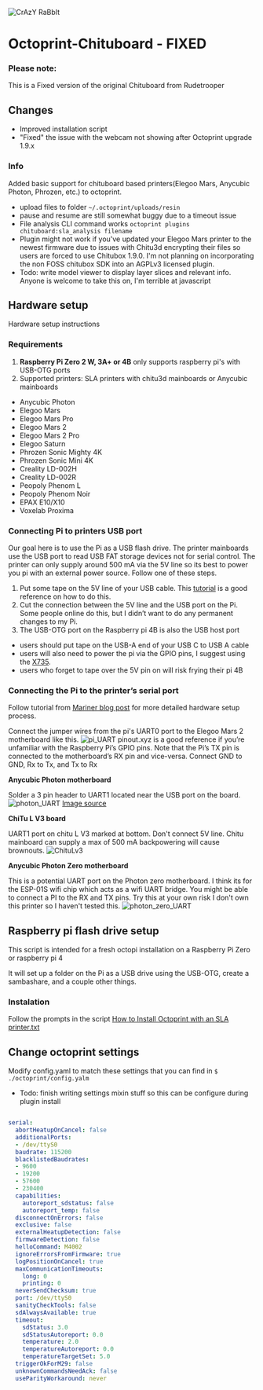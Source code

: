 ![CrAzY RaBbIt](logo.png)

# Octoprint-Chituboard - FIXED 


### Please note:
This is a Fixed version of the original Chituboard from Rudetrooper

## Changes
* Improved installation script
* "Fixed" the issue with the webcam not showing after Octoprint upgrade 1.9.x

### Info
Added basic support for chituboard based printers(Elegoo Mars, Anycubic Photon, Phrozen, etc.) to octoprint.
* upload files to folder `~/.octoprint/uploads/resin`
* pause and resume are still somewhat buggy due to a timeout issue
* File analysis CLI command works `octoprint plugins chituboard:sla_analysis filename`
* Plugin might not work if you've updated your Elegoo Mars printer to the newest firmware due to issues with Chitu3d encrypting their files so users are forced to use Chitubox 1.9.0. I'm not planning on incorporating the non FOSS chitubox SDK into an AGPLv3 licensed plugin.
* Todo: write model viewer to display layer slices and relevant info. Anyone is welcome to take this on, I'm terrible at javascript

## Hardware setup
Hardware setup instructions

### Requirements
1. **Raspberry Pi Zero 2 W, 3A+ or 4B** only supports raspberry pi's with USB-OTG ports
2. Supported printers: SLA printers with chitu3d mainboards or Anycubic mainboards
  * Anycubic Photon
  * Elegoo Mars
  * Elegoo Mars Pro
  * Elegoo Mars 2
  * Elegoo Mars 2 Pro
  * Elegoo Saturn
  * Phrozen Sonic Mighty 4K
  * Phrozen Sonic Mini 4K
  * Creality LD-002H
  * Creality LD-002R
  * Peopoly Phenom L
  * Peopoly Phenom Noir
  * EPAX E10/X10
  * Voxelab Proxima

### Connecting Pi to printers USB port

Our goal here is to use the Pi as a USB flash drive. The printer mainboards use the USB port to read USB FAT storage devices not for serial control. The printer can only supply around 500 mA via the 5V line so its best to power you pi with an external power source.
Follow one of these steps.
1. Put some tape on the 5V line of your USB cable. This [tutorial](https://l9o.dev/posts/controlling-an-elegoo-mars-pro-remotely/) is a good reference on how to do this.
2. Cut the connection between the 5V line and the USB port on the Pi. Some people online do this, but I didn’t want to do any permanent changes to my Pi.
3. The USB-OTG port on the Raspberry pi 4B is also the USB host port
  * users should put tape on the USB-A end of your USB C to USB A cable
  * users will also need to power the pi via the GPIO pins, I suggest using the [X735](https://wiki.geekworm.com/X735).
  * users who forget to tape over the 5V pin on will risk frying their pi 4B

### Connecting the Pi to the printer’s serial port

Follow tutorial from [Mariner blog post](https://l9o.dev/posts/controlling-an-elegoo-mars-pro-remotely/) for more detailed hardware setup process.

Connect the jumper wires from the pi's UART0 port to the Elegoo Mars 2 motherboard like this.
![pi_UART](schematic.png)
pinout.xyz is a good reference if you’re unfamiliar with the Raspberry Pi’s GPIO pins. Note that the Pi’s TX pin is connected to the motherboard’s RX pin and vice-versa. Connect GND to GND, Rx to Tx, and Tx to Rx

**Anycubic Photon motherboard**

Solder a 3 pin header to UART1 located near the USB port on the board.
![photon_UART](Photon_Board.png)
[Image source](https://github.com/Chasedog98/PhotonPi)

**ChiTu L V3 board**

UART1 port on chitu L V3 marked at bottom. Don't connect 5V line. Chitu mainboard can supply a max of 500 mA backpowering will cause brownouts.
![ChituLv3](L-V3.png)

**Anycubic Photon Zero motherboard**

This is a potential UART port on the Photon zero motherboard. I think its for the ESP-01S wifi chip which acts as a wifi UART bridge. You might be able to connect a PI to the RX and TX pins. Try this at your own risk I don't own this printer so I haven't tested this.
![photon_zero_UART](Photon_zero_UART_port.png)



## Raspberry pi flash drive setup  
This script is intended for a fresh octopi installation on a Raspberry Pi Zero or raspberry pi 4

It will set up a folder on the Pi as a USB drive using the USB-OTG, create a sambashare, and a couple other things.

### Instalation
Follow the prompts in the script [How to Install Octoprint with an SLA printer.txt](https://raw.githubusercontent.com/xmodpt/Chituboard-for-Octoprint-1.9.x/main/How%20to%20install%20OCTOPRINT%20with%20SLA%20Printer.txt) 

## Change octoprint settings
Modify config.yaml to match these settings that you can find in ```$ ./octoprint/config.yalm```

* Todo: finish writing settings mixin stuff so this can be configure during plugin install  
```yaml

serial:  
  abortHeatupOnCancel: false  
  additionalPorts:  
  - /dev/ttyS0  
  baudrate: 115200  
  blacklistedBaudrates:  
  - 9600  
  - 19200  
  - 57600  
  - 230400  
  capabilities:  
    autoreport_sdstatus: false  
    autoreport_temp: false  
  disconnectOnErrors: false  
  exclusive: false  
  externalHeatupDetection: false  
  firmwareDetection: false  
  helloCommand: M4002  
  ignoreErrorsFromFirmware: true  
  logPositionOnCancel: true  
  maxCommunicationTimeouts:  
    long: 0  
    printing: 0  
  neverSendChecksum: true  
  port: /dev/ttyS0  
  sanityCheckTools: false  
  sdAlwaysAvailable: true  
  timeout:  
    sdStatus: 3.0  
    sdStatusAutoreport: 0.0  
    temperature: 2.0  
    temperatureAutoreport: 0.0  
    temperatureTargetSet: 5.0  
  triggerOkForM29: false  
  unknownCommandsNeedAck: false  
  useParityWorkaround: never  
```
